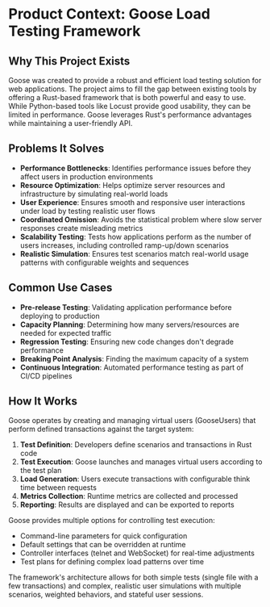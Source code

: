 # Product Context: Goose Load Testing Framework

## Why This Project Exists
Goose was created to provide a robust and efficient load testing solution for web applications. The project aims to fill the gap between existing tools by offering a Rust-based framework that is both powerful and easy to use. While Python-based tools like Locust provide good usability, they can be limited in performance. Goose leverages Rust's performance advantages while maintaining a user-friendly API.

## Problems It Solves
- **Performance Bottlenecks**: Identifies performance issues before they affect users in production environments
- **Resource Optimization**: Helps optimize server resources and infrastructure by simulating real-world loads
- **User Experience**: Ensures smooth and responsive user interactions under load by testing realistic user flows
- **Coordinated Omission**: Avoids the statistical problem where slow server responses create misleading metrics
- **Scalability Testing**: Tests how applications perform as the number of users increases, including controlled ramp-up/down scenarios
- **Realistic Simulation**: Ensures test scenarios match real-world usage patterns with configurable weights and sequences

## Common Use Cases
- **Pre-release Testing**: Validating application performance before deploying to production
- **Capacity Planning**: Determining how many servers/resources are needed for expected traffic
- **Regression Testing**: Ensuring new code changes don't degrade performance
- **Breaking Point Analysis**: Finding the maximum capacity of a system
- **Continuous Integration**: Automated performance testing as part of CI/CD pipelines

## How It Works
Goose operates by creating and managing virtual users (GooseUsers) that perform defined transactions against the target system:

1. **Test Definition**: Developers define scenarios and transactions in Rust code
2. **Test Execution**: Goose launches and manages virtual users according to the test plan
3. **Load Generation**: Users execute transactions with configurable think time between requests
4. **Metrics Collection**: Runtime metrics are collected and processed
5. **Reporting**: Results are displayed and can be exported to reports

Goose provides multiple options for controlling test execution:
- Command-line parameters for quick configuration
- Default settings that can be overridden at runtime
- Controller interfaces (telnet and WebSocket) for real-time adjustments
- Test plans for defining complex load patterns over time

The framework's architecture allows for both simple tests (single file with a few transactions) and complex, realistic user simulations with multiple scenarios, weighted behaviors, and stateful user sessions.
